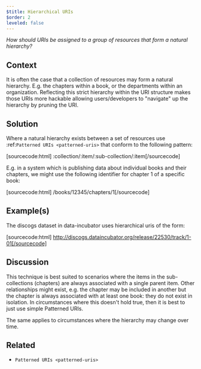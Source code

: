 ```yaml
---
$title: Hierarchical URIs
$order: 2
leveled: false
---
```


  *How should URIs be assigned to a group of resources that form a natural hierarchy?*

## Context

It is often the case that a collection of resources may form a natural hierarchy. E.g. the chapters within a book, or the departments within an organization. Reflecting this strict hierarchy within the URI structure makes those URIs more hackable allowing users/developers to "navigate" up the hierarchy by pruning the URI.

## Solution

Where a natural hierarchy exists between a set of resources use :ref:`Patterned URIs <patterned-uris>` that conform to the following pattern:

[sourcecode:html]
   :collection/:item/:sub-collection/:item[/sourcecode]

E.g. in a system which is publishing data about individual books and their chapters, we might use the following identifier for chapter 1 of a specific book:

[sourcecode:html]
   /books/12345/chapters/1[/sourcecode]

## Example(s)

The discogs dataset in data-incubator uses hierarchical uris of the form:

[sourcecode:html]
   http://discogs.dataincubator.org/release/22530/track/1-01[/sourcecode]

## Discussion

This technique is best suited to scenarios where the items in the sub-collections (chapters) are always associated with a single parent item. Other relationships might exist, e.g. the chapter may be included in another but the chapter is always associated with at least one book: they do not exist in isolation. In circumstances where this doesn't hold true, then it is best to just use simple Patterned URIs.

The same applies to circumstances where the hierarchy may change over time.

## Related

  * `Patterned URIs <patterned-uris>`
